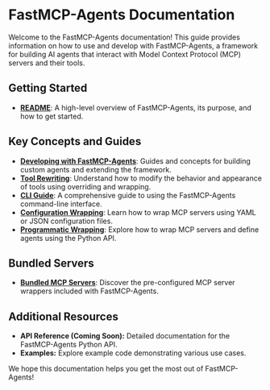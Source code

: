 # FastMCP-Agents Documentation

Welcome to the FastMCP-Agents documentation! This guide provides information on how to use and develop with FastMCP-Agents, a framework for building AI agents that interact with Model Context Protocol (MCP) servers and their tools.

## Getting Started

*   [**README**](../README.md): A high-level overview of FastMCP-Agents, its purpose, and how to get started.

## Key Concepts and Guides
*   [**Developing with FastMCP-Agents**](./developing/index.md): Guides and concepts for building custom agents and extending the framework.
*   [**Tool Rewriting**](./tools/rewriting.md): Understand how to modify the behavior and appearance of tools using overriding and wrapping.
*   [**CLI Guide**](./wrapping/cli.md): A comprehensive guide to using the FastMCP-Agents command-line interface.
*   [**Configuration Wrapping**](./wrapping/config.md): Learn how to wrap MCP servers using YAML or JSON configuration files.
*   [**Programmatic Wrapping**](./wrapping/code.md): Explore how to wrap MCP servers and define agents using the Python API.

## Bundled Servers

*   [**Bundled MCP Servers**](./bundled/servers.md): Discover the pre-configured MCP server wrappers included with FastMCP-Agents.

## Additional Resources

*   **API Reference (Coming Soon):** Detailed documentation for the FastMCP-Agents Python API.
*   **Examples:** Explore example code demonstrating various use cases.

We hope this documentation helps you get the most out of FastMCP-Agents!
